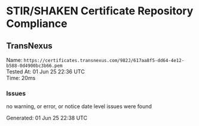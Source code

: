 # STIR/SHAKEN Certificate Repository Compliance

## TransNexus

Name: `https://certificates.transnexus.com/982J/617aa8f5-dd64-4e12-b588-0d4900bc3b66.pem`\
Tested At: 01 Jun 25 22:36 UTC\
Time: 20ms

### Issues

no warning, or error, or notice date level issues were found

Generated: 01 Jun 25 22:38 UTC